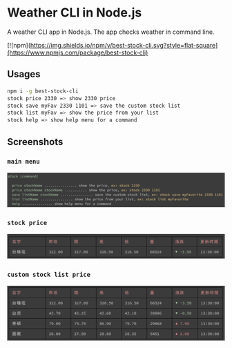 # Weather CLI in Node.js

A weather CLI app in Node.js. The app checks weather in command line.

[![npm](https://img.shields.io/npm/v/best-stock-cli.svg?style=flat-square](https://www.npmjs.com/package/best-stock-cli)

## Usages

```sh
npm i -g best-stock-cli
stock price 2330 => show 2330 price
stock save myFav 2330 1101 => save the custom stock list
stock list myFav => show the price from your list
stock help => show help menu for a command
```

## Screenshots

### `main menu`

<img src="./stock-cli-menu.png" width="650">

### `stock price`

<img src="./stock-cli-price.png" width="650">

### `custom stock list price`

<img src="./stock-cli-list.png" width="650">

